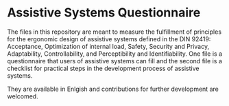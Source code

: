 # Assistive Systems Questionnaire
The files in this repository are meant to measure the fulfillment of principles for the ergonomic design of assistive systems defined in the DIN 92419: Acceptance, Optimization of internal load, Safety, Security and Privacy, Adaptability, Controllability, and Perceptibility and Identifiability. One file is a questionnaire that users of assistive systems can fill and the second file is a checklist for practical steps in the development process of assistive systems.

They are available in Enlgish and contributions for further development are welcomed.

